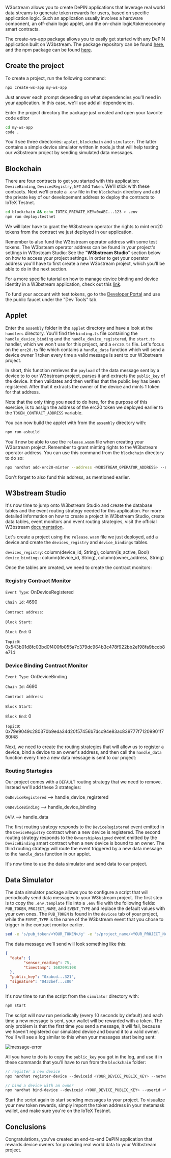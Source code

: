 W3bstream allows you to create DePIN applications that leverage real world data streams to generate token rewards for users, based on specific application logic. Such an application usually involves a hardware component, an off-chain logic applet, and the on-chain logic/tokeneconomy smart contracts. 

The create-ws-app package allows you to easily get started with any DePIN application built on W3bstream. The package repository can be found [here](https://github.com/machinefi/create-ws-app), and the npm package can be found [here](https://www.npmjs.com/package/create-ws-app).

## Create the project

To create a project, run the following command: 

```bash
npx create-ws-app my-ws-app
```

Just answer each prompt depending on what dependencies you'll need in your application. In this case, we'll use add all dependencies. 

Enter the project directory the package just created and open your favorite code editor

```bash
cd my-ws-app
code .
```

You'll see three directories: `applet`, `blockchain` and `simulator`. The latter contains a simple device simulator written in node.js that will help testing our w3bstream project by sending simulated data messages. 

## Blockchain

There are four contracts to get you started with this application: `DeviceBinding`, `DevicesRegistry`, `NFT` and `Token`. We'll stick with these contracts. Next we'll create a `.env` file in the `blockchain` directory and add the private key of our developement address to deploy the contracts to IoTeX Testnet. 

```bash
cd blockchain && echo IOTEX_PRIVATE_KEY=0xABC...123 > .env 
npm run deploy:testnet
```

We will later have to grant the W3bstream operator the rights to mint erc20 tokens from the contract we just deployed in our application. 

Remember to also fund the W3bstream operator address with some test tokens. The W3bsteam operator address can be found in your project's settings in W3bsteam Studio: See the "**W3bstream Studio**" section below on how to access your project settings. In order to get your operator address you'll have to first create a new W3bstream project, which you'll be able to do in the next section. 

For a more specific tutorial on how to manage device binding and device identity in a W3bstream application, check out this [link](https://developers.iotex.io/posts/manage-device-identity-and-binding-with-w3bstream). 

To fund your account with test tokens, go to the [Developer Portal](https://developers.iotex.io/) and use the public faucet under the "Dev Tools" tab. 

## Applet

Enter the `assembly` folder in the `applet` directory and have a look at the `handlers` directory. You'll find the `binding.ts` file containing the `handle_device_binding` and the `handle_device_registered`, the `start.ts` handler, which we won't use for this project, and a `erc20.ts` file. Let's focus on the `erc20.ts` file which contains a `handle_data` function which will send a device owner 1 token every time a valid message is sent to our W3bstream project. 

In short, this function retrieves the `payload` of the data message sent by a device to to our W3bstream project, parses it and extracts the `public_key` of the device. It then validates and then verifies that the public key has been registered. After that it extracts the owner of the device and mints 1 token for that address. 

Note that the only thing you need to do here, for the purpose of this exercise, is to assign the address of the erc20 token we deployed earlier to the `TOKEN_CONTRACT_ADDRESS` variable. 

You can now build the applet with from the `assembly` directory with: 

```bash
npm run asbuild
```

You'll now be able to use the `release.wasm` file when creating your W3bstream project. Remember to grant minting rights to the W3bstream operator address. You can use this command from the `blockchain` directory to do so: 

```bash
npx hardhat add-erc20-minter --address <W3BSTREAM_OPERATOR_ADDRESS> --network testnet
```

Don't forget to also fund this address, as mentioned earlier. 

## W3bstream Studio

It's now time to jump onto W3bstream Studio and create the database tables and the event routing strategy needed for this application. For more detailed information on how to create a project in W3bstream Studio, create data tables, event monitors and event routing strategies, visit the official W3bstream [documentation](https://docs.w3bstream.com/get-started/w3bstream-studio).

Let's create a project using the `release.wasm` file we just deployed, add a device and create the `devices_registry` and `device_bindings` tables. 

`devices_registry`: column(device_id, String), column(is_active, Bool)
`device_bindings`: column(device_id, String), column(owner_address, String)

Once the tables are created, we need to create the contract monitors: 

### Registry Contract Monitor

`Event Type`: OnDeviceRegistered

`Chain Id`: 4690

`Contract address`: <Your DeviceRegistry contract address>

`Block Start`: <Block number where your contract was deployed>

`Block End`: 0

`Topic0`: 0x543b01d8fc03bd0f400fb055a7c379dc964b3c478f922bb2e198fa9bccb8e714


### Device Binding Contract Monitor

`Event Type`: OnDeviceBinding

`Chain Id`: 4690

`Contract address`: <Your DeviceBinding contract address>

`Block Start`: <Block number where your contract was deployed>

`Block End`: 0

`Topic0`: 0x79e9049c280370b9eda34d20f57456b7dcc94e83ac839777f71209901f780f48

Next, we need to create the routing strategies that will allow us to register a device, bind a device to an owner's address, and then call the `handle_data` function every time a new data message is sent to our project: 

### Routing Startegies

Our project comes with a `DEFAULT` routing strategy that we need to remove. Instead we'll add these 3 strategies: 

`OnDeviceRegistered` --> handle_device_registered

`OnDeviceBinding` --> handle_device_binding

`DATA` --> handle_data

The first routing strategy responds to the `DeviceRegistered` event emitted in the `DeviceRegistry` contract when a new device is registered. The second routing strategy responds to the `OwnershipAssigned` event emitted by the `DeviceBinding` smart contract when a new device is bound to an owner. The third routing strategy will route the event triggered by a new data message to the `handle_data` function in our applet. 

It's now time to use the data simulator and send data to our project. 

## Data Simulator

The data simulator package allows you to configure a script that will periodically send data messages to your W3bstream project. The first step is to copy the `.env.template` file into a `.env` file with the following fields: `PUB_TOKEN`, `PROJECT_NAME`, and `EVENT_TYPE` and replace the default values with your own ones. The `PUB_TOKEN` is found in the  `devices` tab of your project, while the `EVENT_TYPE` is the name of the W3bstream event that you chose to trigger in the contract monitor earlier. 

```bash
sed -e 's/pub_token/<YOUR_TOKEN>/g' -e 's/project_name/<YOUR_PROJECT_NAME>/g' -e 's/event_type/<W3BSTREAM_EVENT_NAME>/g' .env.template > .env
```

The data message we'll send will look something like this: 

```JSON
{    
  "data": {        
        "sensor_reading": 75,       
        "timestamp": 1682091108    
  },    
  "public_key": "0xabcd...321",    
  "signature": "0432bef...c00"
}
```

It's now time to run the script from the `simulator` directory with: 

```bash
npm start
```

The script will now run periodically (every 10 seconds by default) and each time a new message is sent, your wallet will be rewarded with a token. The only problem is that the first time you send a message, it will fail, because we haven't registered our simulated device and bound it to a valid owner. You'll will see a log similar to this when your messages start being sent: 
  
![message-error](https://github.com/iotexproject/dev-portal-content/assets/77351244/21119839-ef60-4528-9c68-631d3ec1ad58)

All you have to do is to copy the `public_key` you got in the log, and use it in these commands that you'll have to run from the `blockchain` folder: 
  
```typescript
// register a new device
npx hardhat register-device --deviceid <YOUR_DEVICE_PUBLIC_KEY> --network testnet

// bind a device with an owner
npx hardhat bind-device --deviceid <YOUR_DEVICE_PUBLIC_KEY> --userid <YOUR_ADDRESS>
```

Start the script again to start sending messages to your project. To visualize your new token rewards, simply import the token address in your metamask wallet, and make sure you're on the IoTeX Testnet. 

## Conclusions

Congratulations, you've created an end-to-end DePIN application that rewards device owners for providing real world data to your W3bstream project. 







